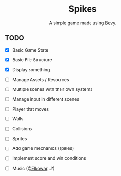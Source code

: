 <h1 align="center">Spikes</h1>
<p align="center">A simple game made using <a href="https://bevyengine.org">Bevy</a>.</p>

## TODO
- [x] Basic Game State
- [x] Basic File Structure
- [x] Display something
- [ ] Manage Assets / Resources
- [ ] Multiple scenes with their own systems
- [ ] Manage input in different scenes
- [ ] Player that moves 
- [ ] Walls
- [ ] Collisions
- [ ] Sprites
- [ ] Add game mechanics (spikes)
- [ ] Implement score and win conditions
- [ ] Music ([@Elkowar](https://github.com/elkowar)...?) 

